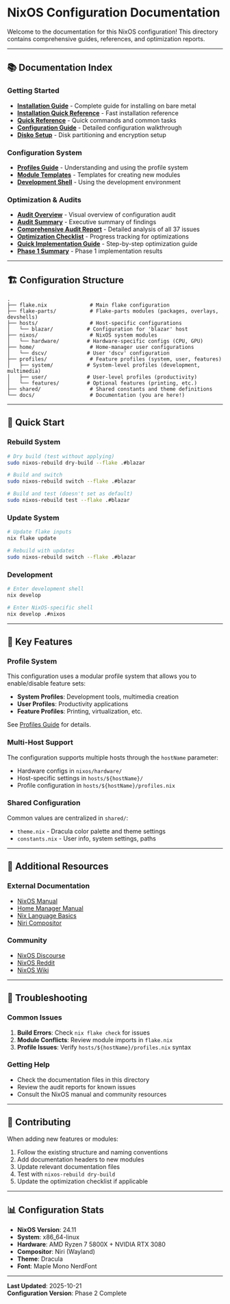 # NixOS Configuration Documentation

Welcome to the documentation for this NixOS configuration! This directory contains comprehensive guides, references, and optimization reports.

---

## 📚 Documentation Index

### Getting Started

- **[Installation Guide](INSTALLATION.md)** - Complete guide for installing on bare metal
- **[Installation Quick Reference](INSTALL_QUICK_REFERENCE.md)** - Fast installation reference
- **[Quick Reference](QUICK_REFERENCE.md)** - Quick commands and common tasks
- **[Configuration Guide](CONFIG_README.md)** - Detailed configuration walkthrough
- **[Disko Setup](DISKO_SETUP.md)** - Disk partitioning and encryption setup

### Configuration System

- **[Profiles Guide](PROFILES_GUIDE.md)** - Understanding and using the profile system
- **[Module Templates](MODULE_TEMPLATES.md)** - Templates for creating new modules
- **[Development Shell](DEVSHELL.md)** - Using the development environment

### Optimization & Audits

- **[Audit Overview](AUDIT_OVERVIEW.md)** - Visual overview of configuration audit
- **[Audit Summary](AUDIT_SUMMARY.md)** - Executive summary of findings
- **[Comprehensive Audit Report](COMPREHENSIVE_AUDIT_REPORT.md)** - Detailed analysis of all 37 issues
- **[Optimization Checklist](OPTIMIZATION_CHECKLIST.md)** - Progress tracking for optimizations
- **[Quick Implementation Guide](QUICK_IMPLEMENTATION_GUIDE.md)** - Step-by-step optimization guide
- **[Phase 1 Summary](PHASE1_IMPLEMENTATION_SUMMARY.md)** - Phase 1 implementation results

---

## 🏗️ Configuration Structure

```
.
├── flake.nix              # Main flake configuration
├── flake-parts/           # Flake-parts modules (packages, overlays, devshells)
├── hosts/                 # Host-specific configurations
│   └── blazar/           # Configuration for 'blazar' host
├── nixos/                 # NixOS system modules
│   └── hardware/         # Hardware-specific configs (CPU, GPU)
├── home/                  # Home-manager user configurations
│   └── dscv/             # User 'dscv' configuration
├── profiles/              # Feature profiles (system, user, features)
│   ├── system/           # System-level profiles (development, multimedia)
│   ├── user/             # User-level profiles (productivity)
│   └── features/         # Optional features (printing, etc.)
├── shared/                # Shared constants and theme definitions
└── docs/                  # Documentation (you are here!)
```

---

## 🚀 Quick Start

### Rebuild System

```bash
# Dry build (test without applying)
sudo nixos-rebuild dry-build --flake .#blazar

# Build and switch
sudo nixos-rebuild switch --flake .#blazar

# Build and test (doesn't set as default)
sudo nixos-rebuild test --flake .#blazar
```

### Update System

```bash
# Update flake inputs
nix flake update

# Rebuild with updates
sudo nixos-rebuild switch --flake .#blazar
```

### Development

```bash
# Enter development shell
nix develop

# Enter NixOS-specific shell
nix develop .#nixos
```

---

## 🎯 Key Features

### Profile System

This configuration uses a modular profile system that allows you to enable/disable feature sets:

- **System Profiles**: Development tools, multimedia creation
- **User Profiles**: Productivity applications
- **Feature Profiles**: Printing, virtualization, etc.

See [Profiles Guide](PROFILES_GUIDE.md) for details.

### Multi-Host Support

The configuration supports multiple hosts through the `hostName` parameter:

- Hardware configs in `nixos/hardware/`
- Host-specific settings in `hosts/${hostName}/`
- Profile configuration in `hosts/${hostName}/profiles.nix`

### Shared Configuration

Common values are centralized in `shared/`:

- `theme.nix` - Dracula color palette and theme settings
- `constants.nix` - User info, system settings, paths

---

## 📖 Additional Resources

### External Documentation

- [NixOS Manual](https://nixos.org/manual/nixos/stable/)
- [Home Manager Manual](https://nix-community.github.io/home-manager/)
- [Nix Language Basics](https://nixos.org/guides/nix-language.html)
- [Niri Compositor](https://github.com/YaLTeR/niri)

### Community

- [NixOS Discourse](https://discourse.nixos.org/)
- [NixOS Reddit](https://www.reddit.com/r/NixOS/)
- [NixOS Wiki](https://nixos.wiki/)

---

## 🔧 Troubleshooting

### Common Issues

1. **Build Errors**: Check `nix flake check` for issues
2. **Module Conflicts**: Review module imports in `flake.nix`
3. **Profile Issues**: Verify `hosts/${hostName}/profiles.nix` syntax

### Getting Help

- Check the documentation files in this directory
- Review the audit reports for known issues
- Consult the NixOS manual and community resources

---

## 📝 Contributing

When adding new features or modules:

1. Follow the existing structure and naming conventions
2. Add documentation headers to new modules
3. Update relevant documentation files
4. Test with `nixos-rebuild dry-build`
5. Update the optimization checklist if applicable

---

## 📊 Configuration Stats

- **NixOS Version**: 24.11
- **System**: x86_64-linux
- **Hardware**: AMD Ryzen 7 5800X + NVIDIA RTX 3080
- **Compositor**: Niri (Wayland)
- **Theme**: Dracula
- **Font**: Maple Mono NerdFont

---

**Last Updated**: 2025-10-21  
**Configuration Version**: Phase 2 Complete

